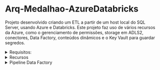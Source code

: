 # Arq-Medalhao-AzureDatabricks

Projeto desenvolvido criando um ETL a partir de um host local do SQL Server, usando Azure e Databricks. Este projeto faz uso de vários recursos da Azure, como o gerenciamento de permissões, storage em ADLS2, conectores, Data Factory, conteúdos dinâmicos e o Key Vault para guardar segredos.

<details>
  <summary>Requisitos:</summary>
  
- Configuração de Self-Hosted Runtime
- Configuração de Java Runtime para rodar arquivos .parquet
- Configuração de acesso entre recursos
- Configuração de permissões
  
</details>


<details>
  <summary>Recursos</summary>

  ![resourcegroup](https://github.com/user-attachments/assets/00bc9775-accc-49cf-b0c3-7677963e2608)

</details>

<details>
  <summary>Pipeline Data Factory</summary>

![Pipeline ADF](https://github.com/user-attachments/assets/d92b56df-7554-490c-b2ec-54ee01ec7d67)

</details>
